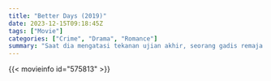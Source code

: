 ```yaml
---
title: "Better Days (2019)"
date: 2023-12-15T09:18:45Z
tags: ["Movie"]
categories: ["Crime", "Drama", "Romance"]
summary: "Saat dia mengatasi tekanan ujian akhir, seorang gadis remaja yang diintimidasi menjalin persahabatan yang tidak terduga dengan seorang pria muda misterius yang melindunginya dari para penyerang."
---
```


<mux-player stream-type="on-demand"
src="https://kp3d-my.sharepoint.com/personal/ryoo_kp3d_onmicrosoft_com/_layouts/15/download.aspx?share=ETvNENG6AhVAkiX7hynqICkBqfNo7Z1FRxa1bH2dRovrpw" prefer-playback="mse" controls>

</mux-player>


{{< movieinfo id="575813" >}}

<script src="https://cdn.jsdelivr.net/npm/@mux/mux-player"></script>

 <script type="application/ld+json ">
{
"@context": "https://schema.org/",
"@type": "VideoObject",
"name": "Better Days (2019)",
"contentUrl": "https://stream.mux.com/nZ7mGNotgdJryMPTGG7j4DcImzyx00sk83Ih15uBZumk.m3u8",
"thumbnailUrl": "https://www.themoviedb.org/t/p/original/aAcwmkzvsF8fqsmfybHoC6NPVQj.jpg?width=314&fit_mode=preserve&time=25",
"uploadDate": "2023-12-15T09:18:45Z",
}

</script>
